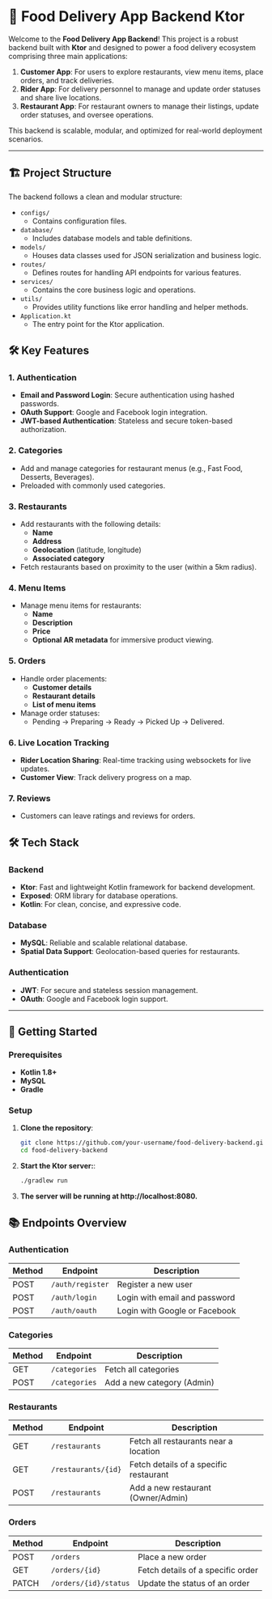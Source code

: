 # 🍔 **Food Delivery App Backend Ktor**

Welcome to the **Food Delivery App Backend**! This project is a robust backend built with **Ktor** and designed to power a food delivery ecosystem comprising three main applications:

1. **Customer App**: For users to explore restaurants, view menu items, place orders, and track deliveries.
2. **Rider App**: For delivery personnel to manage and update order statuses and share live locations.
3. **Restaurant App**: For restaurant owners to manage their listings, update order statuses, and oversee operations.

This backend is scalable, modular, and optimized for real-world deployment scenarios.

---

## 🏗️ **Project Structure**

The backend follows a clean and modular structure:

- `configs/`
  - Contains configuration files.
- `database/`
  - Includes database models and table definitions.
- `models/`
  - Houses data classes used for JSON serialization and business logic.
- `routes/`
  - Defines routes for handling API endpoints for various features.
- `services/`
  - Contains the core business logic and operations.
- `utils/`
  - Provides utility functions like error handling and helper methods.
- `Application.kt`
  - The entry point for the Ktor application.

## 🛠️ **Key Features**

### **1. Authentication**
- **Email and Password Login**: Secure authentication using hashed passwords.
- **OAuth Support**: Google and Facebook login integration.
- **JWT-based Authentication**: Stateless and secure token-based authorization.

### **2. Categories**
- Add and manage categories for restaurant menus (e.g., Fast Food, Desserts, Beverages).
- Preloaded with commonly used categories.

### **3. Restaurants**
- Add restaurants with the following details:
  - **Name**
  - **Address**
  - **Geolocation** (latitude, longitude)
  - **Associated category**
- Fetch restaurants based on proximity to the user (within a 5km radius).

### **4. Menu Items**
- Manage menu items for restaurants:
  - **Name**
  - **Description**
  - **Price**
  - **Optional AR metadata** for immersive product viewing.

### **5. Orders**
- Handle order placements:
  - **Customer details**
  - **Restaurant details**
  - **List of menu items**
- Manage order statuses:
  - Pending → Preparing → Ready → Picked Up → Delivered.

### **6. Live Location Tracking**
- **Rider Location Sharing**: Real-time tracking using websockets for live updates.
- **Customer View**: Track delivery progress on a map.

### **7. Reviews**
- Customers can leave ratings and reviews for orders.
## 🛠️ **Tech Stack**

### **Backend**
- **Ktor**: Fast and lightweight Kotlin framework for backend development.
- **Exposed**: ORM library for database operations.
- **Kotlin**: For clean, concise, and expressive code.

### **Database**
- **MySQL**: Reliable and scalable relational database.
- **Spatial Data Support**: Geolocation-based queries for restaurants.

### **Authentication**
- **JWT**: For secure and stateless session management.
- **OAuth**: Google and Facebook login support.

---

## 🚀 **Getting Started**

### **Prerequisites**
- **Kotlin 1.8+**
- **MySQL**
- **Gradle**

### **Setup**

1. **Clone the repository**:
   ```bash
   git clone https://github.com/your-username/food-delivery-backend.git
   cd food-delivery-backend
2. **Start the Ktor server:**:
   ```bash
   ./gradlew run  
3. **The server will be running at http://localhost:8080.**


## 📚 **Endpoints Overview**

### **Authentication**
| Method | Endpoint         | Description                       |
|--------|------------------|-----------------------------------|
| POST   | `/auth/register` | Register a new user              |
| POST   | `/auth/login`    | Login with email and password    |
| POST   | `/auth/oauth`    | Login with Google or Facebook    |

### **Categories**
| Method | Endpoint          | Description                     |
|--------|-------------------|---------------------------------|
| GET    | `/categories`     | Fetch all categories           |
| POST   | `/categories`     | Add a new category (Admin)     |

### **Restaurants**
| Method | Endpoint               | Description                                       |
|--------|------------------------|---------------------------------------------------|
| GET    | `/restaurants`         | Fetch all restaurants near a location            |
| GET    | `/restaurants/{id}`    | Fetch details of a specific restaurant           |
| POST   | `/restaurants`         | Add a new restaurant (Owner/Admin)               |

### **Orders**
| Method | Endpoint               | Description                                  |
|--------|------------------------|----------------------------------------------|
| POST   | `/orders`              | Place a new order                           |
| GET    | `/orders/{id}`         | Fetch details of a specific order           |
| PATCH  | `/orders/{id}/status`  | Update the status of an order               |
